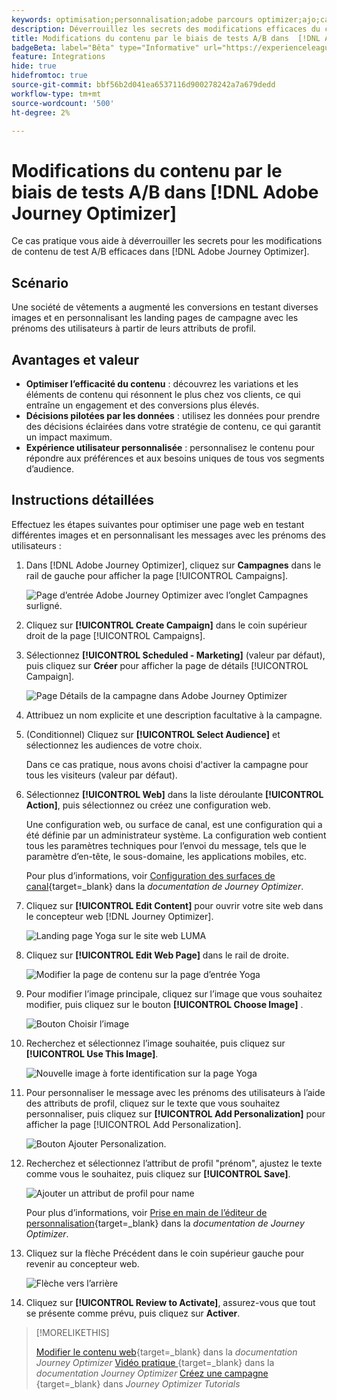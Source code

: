 ```yaml
---
keywords: optimisation;personnalisation;adobe parcours optimizer;ajo;cas d’utilisation;scénarios;changement de contenu/test;attribut de profil;modifier une image;changer une image
description: Déverrouillez les secrets des modifications efficaces du contenu des tests A/B dans Adobe Journey Optimizer.
title: Modifications du contenu par le biais de tests A/B dans  [!DNL Adobe Journey Optimizer]
badgeBeta: label="Bêta" type="Informative" url="https://experienceleague.adobe.com/docs/target/using/introduction/intro.html#beta newtab=true?lang=fr" tooltip="Quelles sont les fonctionnalités bêta dans  [!DNL Adobe Target] ?"
feature: Integrations
hide: true
hidefromtoc: true
source-git-commit: bbf56b2d041ea6537116d900278242a7a679dedd
workflow-type: tm+mt
source-wordcount: '500'
ht-degree: 2%

---
```


# Modifications du contenu par le biais de tests A/B dans [!DNL Adobe Journey Optimizer]

Ce cas pratique vous aide à déverrouiller les secrets pour les modifications de contenu de test A/B efficaces dans [!DNL Adobe Journey Optimizer].

## Scénario

Une société de vêtements a augmenté les conversions en testant diverses images et en personnalisant les landing pages de campagne avec les prénoms des utilisateurs à partir de leurs attributs de profil.

## Avantages et valeur

* **Optimiser l’efficacité du contenu** : découvrez les variations et les éléments de contenu qui résonnent le plus chez vos clients, ce qui entraîne un engagement et des conversions plus élevés.
* **Décisions pilotées par les données** : utilisez les données pour prendre des décisions éclairées dans votre stratégie de contenu, ce qui garantit un impact maximum.
* **Expérience utilisateur personnalisée** : personnalisez le contenu pour répondre aux préférences et aux besoins uniques de tous vos segments d’audience.

## Instructions détaillées

Effectuez les étapes suivantes pour optimiser une page web en testant différentes images et en personnalisant les messages avec les prénoms des utilisateurs :

1. Dans [!DNL Adobe Journey Optimizer], cliquez sur **Campagnes** dans le rail de gauche pour afficher la page [!UICONTROL Campaigns].

   ![Page d’entrée Adobe Journey Optimizer avec l’onglet Campagnes surligné.](/help/main/c-integrating-target-with-mac/ajo/assets/ajo-landing-page.png)

1. Cliquez sur **[!UICONTROL Create Campaign]** dans le coin supérieur droit de la page [!UICONTROL Campaigns].

1. Sélectionnez **[!UICONTROL Scheduled - Marketing]** (valeur par défaut), puis cliquez sur **Créer** pour afficher la page de détails [!UICONTROL Campaign].

   ![Page Détails de la campagne dans Adobe Journey Optimizer](/help/main/c-integrating-target-with-mac/ajo/assets/campaign-details.png)

1. Attribuez un nom explicite et une description facultative à la campagne.

1. (Conditionnel) Cliquez sur **[!UICONTROL Select Audience]** et sélectionnez les audiences de votre choix.

   Dans ce cas pratique, nous avons choisi d&#39;activer la campagne pour tous les visiteurs (valeur par défaut).

1. Sélectionnez **[!UICONTROL Web]** dans la liste déroulante **[!UICONTROL Action]**, puis sélectionnez ou créez une configuration web.

   Une configuration web, ou surface de canal, est une configuration qui a été définie par un administrateur système. La configuration web contient tous les paramètres techniques pour l’envoi du message, tels que le paramètre d’en-tête, le sous-domaine, les applications mobiles, etc.

   Pour plus d’informations, voir [Configuration des surfaces de canal](https://experienceleague.adobe.com/en/docs/journey-optimizer/using/configuration/channel-surfaces#set-up-channel-surfaces){target=_blank} dans la *documentation de Journey Optimizer*.

1. Cliquez sur **[!UICONTROL Edit Content]** pour ouvrir votre site web dans le concepteur web [!DNL Journey Optimizer].

   ![Landing page Yoga sur le site web LUMA](/help/main/c-integrating-target-with-mac/ajo/assets/luma-yoga-landing.png)

1. Cliquez sur **[!UICONTROL Edit Web Page]** dans le rail de droite.

   ![Modifier la page de contenu sur la page d’entrée Yoga](/help/main/c-integrating-target-with-mac/ajo/assets/edit-yoga-page.png)

1. Pour modifier l’image principale, cliquez sur l’image que vous souhaitez modifier, puis cliquez sur le bouton **[!UICONTROL Choose Image]** .

   ![Bouton Choisir l’image](/help/main/c-integrating-target-with-mac/ajo/assets/choose-image.png)

1. Recherchez et sélectionnez l’image souhaitée, puis cliquez sur **[!UICONTROL Use This Image]**.

   ![Nouvelle image à forte identification sur la page Yoga](/help/main/c-integrating-target-with-mac/ajo/assets/new-hero-image.png)

1. Pour personnaliser le message avec les prénoms des utilisateurs à l’aide des attributs de profil, cliquez sur le texte que vous souhaitez personnaliser, puis cliquez sur **[!UICONTROL Add Personalization]** pour afficher la page [!UICONTROL Add Personalization].

   ![Bouton Ajouter Personalization.](/help/main/c-integrating-target-with-mac/ajo/assets/add-personalization-button.png)

1. Recherchez et sélectionnez l’attribut de profil &quot;prénom&quot;, ajustez le texte comme vous le souhaitez, puis cliquez sur **[!UICONTROL Save]**.

   ![Ajouter un attribut de profil pour name](/help/main/c-integrating-target-with-mac/ajo/assets/add-profile-attribute-for-name.png)

   Pour plus d’informations, voir [Prise en main de l’éditeur de personnalisation](https://experienceleague.adobe.com/en/docs/journey-optimizer/using/content-management/personalization/expression-editor/personalization-build-expressions){target=_blank} dans la *documentation de Journey Optimizer*.

1. Cliquez sur la flèche Précédent dans le coin supérieur gauche pour revenir au concepteur web.

   ![Flèche vers l’arrière](/help/main/c-integrating-target-with-mac/ajo/assets/back-arrow.png)

1. Cliquez sur **[!UICONTROL Review to Activate]**, assurez-vous que tout se présente comme prévu, puis cliquez sur **Activer**.

>[!MORELIKETHIS]
>
>[Modifier le contenu web](https://experienceleague.adobe.com/en/docs/journey-optimizer/using/web/author-web-pages/edit-web-content){target=_blank} dans la *documentation Journey Optimizer*
>[Vidéo pratique ](https://experienceleague.adobe.com/en/docs/journey-optimizer/using/web/author-web-pages/web-spa#video){target=_blank} dans la *documentation Journey Optimizer*
>[Créez une campagne ](https://experienceleague.adobe.com/en/docs/journey-optimizer-learn/tutorials/create-campaigns/create-a-campaign){target=_blank} dans *Journey Optimizer Tutorials*

